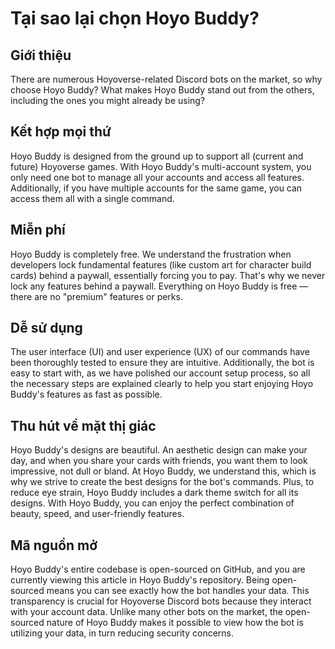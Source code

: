 # Tại sao lại chọn Hoyo Buddy?

## Giới thiệu

There are numerous Hoyoverse-related Discord bots on the market, so why choose Hoyo Buddy? What makes Hoyo Buddy stand out from the others, including the ones you might already be using?

## Kết hợp mọi thứ

Hoyo Buddy is designed from the ground up to support all (current and future) Hoyoverse games. With Hoyo Buddy's multi-account system, you only need one bot to manage all your accounts and access all features. Additionally, if you have multiple accounts for the same game, you can access them all with a single command.

## Miễn phí

Hoyo Buddy is completely free. We understand the frustration when developers lock fundamental features (like custom art for character build cards) behind a paywall, essentially forcing you to pay. That's why we never lock any features behind a paywall. Everything on Hoyo Buddy is free — there are no "premium" features or perks.

## Dễ sử dụng

The user interface (UI) and user experience (UX) of our commands have been thoroughly tested to ensure they are intuitive. Additionally, the bot is easy to start with, as we have polished our account setup process, so all the necessary steps are explained clearly to help you start enjoying Hoyo Buddy's features as fast as possible.

## Thu hút về mặt thị giác

Hoyo Buddy's designs are beautiful. An aesthetic design can make your day, and when you share your cards with friends, you want them to look impressive, not dull or bland. At Hoyo Buddy, we understand this, which is why we strive to create the best designs for the bot's commands. Plus, to reduce eye strain, Hoyo Buddy includes a dark theme switch for all its designs. With Hoyo Buddy, you can enjoy the perfect combination of beauty, speed, and user-friendly features.

## Mã nguồn mở

Hoyo Buddy's entire codebase is open-sourced on GitHub, and you are currently viewing this article in Hoyo Buddy's repository. Being open-sourced means you can see exactly how the bot handles your data. This transparency is crucial for Hoyoverse Discord bots because they interact with your account data. Unlike many other bots on the market, the open-sourced nature of Hoyo Buddy makes it possible to view how the bot is utilizing your data, in turn reducing security concerns.
